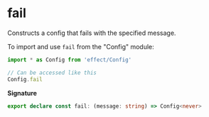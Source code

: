 # fail

Constructs a config that fails with the specified message.

To import and use `fail` from the "Config" module:

```ts
import * as Config from 'effect/Config'

// Can be accessed like this
Config.fail
```

**Signature**

```ts
export declare const fail: (message: string) => Config<never>
```
